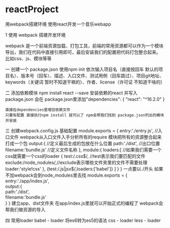 # reactProject
用webpack搭建环境 使用react开发一个音乐webapp

1 使用 webpack 搭建开发环境

 webpack 是一个前端资源加载、打包工具，前端的常用资源都可以作为一个模块导出，我们在代码中直接引用即可，最后安装我们的配置把代码打包整合起来。 比如css、js、模块等等



一 创建一个 package.json
    使用npm init
    依次输入项目名（直接按回车 默认的项目名）、版本号（回车）、描述、入口文件、测试用例（回车跳过）、项目git地址、keywords（关键词 暂时不知道干嘛的）、作者、license（许可证 不知道干啥的）

二 添加依赖模块
    npm install react --save
    安装依赖的react 并写入 package.json
    会在 package.json里添加"dependencies": {
                                "react": "^16.2.0"
                            }

    直接在dependencies里增加依赖文件
    只要有配置 直接执行npm install 就可以了 npm会帮我们找到 package.json列出的模块并安装

三 创建webpack.config.js
    基础配置
    module.exports = {
        entry:'./entry.js',         //入口文件 webpack从入口文件入手分析所有的require 模块把所有的资源整合起来打成一个包
        output:{                    //定义最后生成的包放在什么位置
            path:'./dist',          //出口位置
            filename:'bundle.js'    //定义文件名称
        },
        module:{
            loaders:[ //如果我们需要一个css就需要一个css的loader
                {
                    test:/\.css$/,  //test表示我们要匹配的文件
                    exclude:/node_nodules/,//exclude表示哪些文件夹里的文件不需要处理
                    loader:'style!css'
                },
                {test:/\.js|jsx$/,loaders:['babel']}
            ]
        }
    }
    一点要以./开头 如果不加webpack会到node_modules里去找
    module.exports = {
        entry:'./app/index.js',        
        output:{                    
            path:'./dist',         
            filename:'bundle.js'   
        }
    }
    建立app、dist文件夹
    在app/index.js里就可以开始正式的编程了 webpack会帮我们做资源的导入

四 常用loader
    babel - loader 将es6转为es5的语法
    css - loader 
    less - loader 